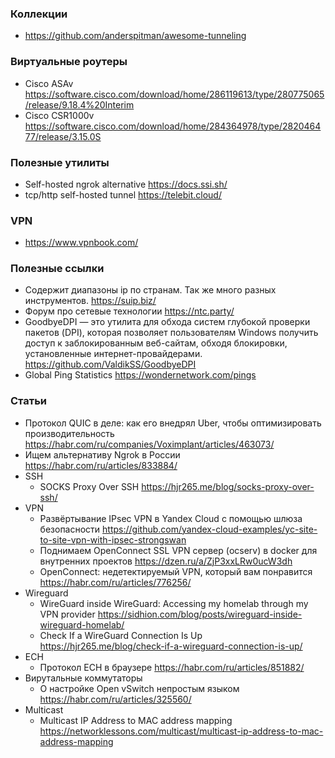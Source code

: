 
### Коллекции

- https://github.com/anderspitman/awesome-tunneling

### Виртуальные роутеры

- Cisco ASAv https://software.cisco.com/download/home/286119613/type/280775065/release/9.18.4%20Interim
- Cisco CSR1000v https://software.cisco.com/download/home/284364978/type/282046477/release/3.15.0S

### Полезные утилиты

- Self-hosted ngrok alternative https://docs.ssi.sh/
- tcp/http self-hosted tunnel https://telebit.cloud/

### VPN

- https://www.vpnbook.com/

### Полезные ссылки

- Содержит диапазоны ip по странам. Так же много разных инструментов. https://suip.biz/
- Форум про сетевые технологии https://ntc.party/
- GoodbyeDPI — это утилита для обхода систем глубокой проверки пакетов (DPI), которая позволяет пользователям Windows получить доступ к заблокированным веб-сайтам, обходя блокировки, установленные интернет-провайдерами. https://github.com/ValdikSS/GoodbyeDPI
- Global Ping Statistics https://wondernetwork.com/pings

### Статьи

- Протокол QUIC в деле: как его внедрял Uber, чтобы оптимизировать производительность https://habr.com/ru/companies/Voximplant/articles/463073/
- Ищем альтернативу Ngrok в России https://habr.com/ru/articles/833884/
- SSH
    - SOCKS Proxy Over SSH https://hjr265.me/blog/socks-proxy-over-ssh/
- VPN
    - Развёртывание IPsec VPN в Yandex Cloud с помощью шлюза безопасности https://github.com/yandex-cloud-examples/yc-site-to-site-vpn-with-ipsec-strongswan
    - Поднимаем OpenConnect SSL VPN сервер (ocserv) в docker для внутренних проектов https://dzen.ru/a/ZjP3xxLRw0ucW3dh
    - OpenConnect: недетектируемый VPN, который вам понравится https://habr.com/ru/articles/776256/
- Wireguard
    - WireGuard inside WireGuard: Accessing my homelab through my VPN provider https://sidhion.com/blog/posts/wireguard-inside-wireguard-homelab/
    - Check If a WireGuard Connection Is Up https://hjr265.me/blog/check-if-a-wireguard-connection-is-up/
- ECH
    - Протокол ECH в браузере https://habr.com/ru/articles/851882/
- Вирутальные коммутаторы
    - О настройке Open vSwitch непростым языком https://habr.com/ru/articles/325560/ 
- Multicast
    - Multicast IP Address to MAC address mapping https://networklessons.com/multicast/multicast-ip-address-to-mac-address-mapping
